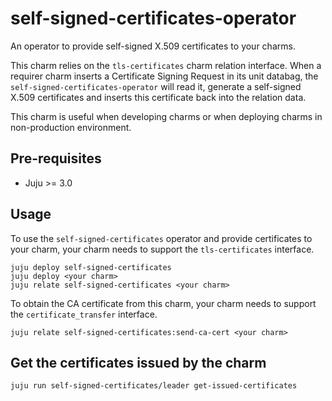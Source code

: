 # self-signed-certificates-operator

An operator to provide self-signed X.509 certificates to your charms.

This charm relies on the `tls-certificates` charm relation interface. When a requirer charm
inserts a Certificate Signing Request in its unit databag, the
`self-signed-certificates-operator` will read it, generate a self-signed X.509 certificates and
inserts this certificate back into the relation data.

This charm is useful when developing charms or when deploying charms in non-production environment.

## Pre-requisites

- Juju >= 3.0

## Usage

To use the `self-signed-certificates` operator and provide certificates to your charm, your charm
needs to support the `tls-certificates` interface.

```shell
juju deploy self-signed-certificates
juju deploy <your charm>
juju relate self-signed-certificates <your charm>
```

To obtain the CA certificate from this charm, your charm needs to support the
`certificate_transfer` interface.

```console
juju relate self-signed-certificates:send-ca-cert <your charm>
```

## Get the certificates issued by the charm

```shell
juju run self-signed-certificates/leader get-issued-certificates
```
